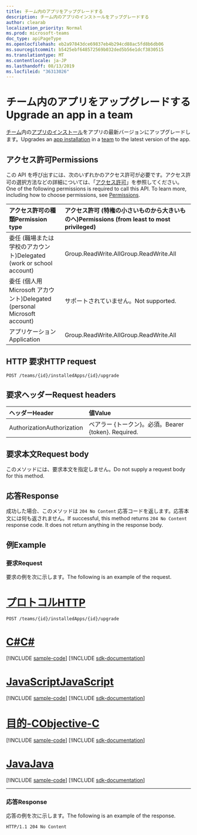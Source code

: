 ```yaml
---
title: チーム内のアプリをアップグレードする
description: チーム内のアプリのインストールをアップグレードする
author: clearab
localization_priority: Normal
ms.prod: microsoft-teams
doc_type: apiPageType
ms.openlocfilehash: eb2a97843dce69837eb4b294cd88ac5fd8b6db06
ms.sourcegitcommit: b5425ebf648572569b032ded5b56e1dcf3830515
ms.translationtype: MT
ms.contentlocale: ja-JP
ms.lasthandoff: 08/13/2019
ms.locfileid: "36313026"
---
```

# <a name="upgrade-an-app-in-a-team"></a><span data-ttu-id="b45b6-103">チーム内のアプリをアップグレードする</span><span class="sxs-lookup"><span data-stu-id="b45b6-103">Upgrade an app in a team</span></span>

<span data-ttu-id="b45b6-104">[チーム](../resources/team.md)内の[アプリのインストール](../resources/teamsappinstallation.md)をアプリの最新バージョンにアップグレードします。</span><span class="sxs-lookup"><span data-stu-id="b45b6-104">Upgrades an [app installation](../resources/teamsappinstallation.md) in a [team](../resources/team.md) to the latest version of the app.</span></span>

## <a name="permissions"></a><span data-ttu-id="b45b6-105">アクセス許可</span><span class="sxs-lookup"><span data-stu-id="b45b6-105">Permissions</span></span>

<span data-ttu-id="b45b6-p101">この API を呼び出すには、次のいずれかのアクセス許可が必要です。アクセス許可の選択方法などの詳細については、「[アクセス許可](/graph/permissions-reference)」を参照してください。</span><span class="sxs-lookup"><span data-stu-id="b45b6-p101">One of the following permissions is required to call this API. To learn more, including how to choose permissions, see [Permissions](/graph/permissions-reference).</span></span>

|<span data-ttu-id="b45b6-108">アクセス許可の種類</span><span class="sxs-lookup"><span data-stu-id="b45b6-108">Permission type</span></span>      | <span data-ttu-id="b45b6-109">アクセス許可 (特権の小さいものから大きいものへ)</span><span class="sxs-lookup"><span data-stu-id="b45b6-109">Permissions (from least to most privileged)</span></span>              |
|:--------------------|:---------------------------------------------------------|
|<span data-ttu-id="b45b6-110">委任 (職場または学校のアカウント)</span><span class="sxs-lookup"><span data-stu-id="b45b6-110">Delegated (work or school account)</span></span> | <span data-ttu-id="b45b6-111">Group.ReadWrite.All</span><span class="sxs-lookup"><span data-stu-id="b45b6-111">Group.ReadWrite.All</span></span>    |
|<span data-ttu-id="b45b6-112">委任 (個人用 Microsoft アカウント)</span><span class="sxs-lookup"><span data-stu-id="b45b6-112">Delegated (personal Microsoft account)</span></span> | <span data-ttu-id="b45b6-113">サポートされていません。</span><span class="sxs-lookup"><span data-stu-id="b45b6-113">Not supported.</span></span>    |
|<span data-ttu-id="b45b6-114">アプリケーション</span><span class="sxs-lookup"><span data-stu-id="b45b6-114">Application</span></span> | <span data-ttu-id="b45b6-115">Group.ReadWrite.All</span><span class="sxs-lookup"><span data-stu-id="b45b6-115">Group.ReadWrite.All</span></span>    |

## <a name="http-request"></a><span data-ttu-id="b45b6-116">HTTP 要求</span><span class="sxs-lookup"><span data-stu-id="b45b6-116">HTTP request</span></span>
<!-- { "blockType": "ignored" } -->
```http
POST /teams/{id}/installedApps/{id}/upgrade
```

## <a name="request-headers"></a><span data-ttu-id="b45b6-117">要求ヘッダー</span><span class="sxs-lookup"><span data-stu-id="b45b6-117">Request headers</span></span>

| <span data-ttu-id="b45b6-118">ヘッダー</span><span class="sxs-lookup"><span data-stu-id="b45b6-118">Header</span></span>       | <span data-ttu-id="b45b6-119">値</span><span class="sxs-lookup"><span data-stu-id="b45b6-119">Value</span></span> |
|:---------------|:--------|
| <span data-ttu-id="b45b6-120">Authorization</span><span class="sxs-lookup"><span data-stu-id="b45b6-120">Authorization</span></span>  | <span data-ttu-id="b45b6-p102">ベアラー {トークン}。必須。</span><span class="sxs-lookup"><span data-stu-id="b45b6-p102">Bearer {token}. Required.</span></span>  |

## <a name="request-body"></a><span data-ttu-id="b45b6-123">要求本文</span><span class="sxs-lookup"><span data-stu-id="b45b6-123">Request body</span></span>

<span data-ttu-id="b45b6-124">このメソッドには、要求本文を指定しません。</span><span class="sxs-lookup"><span data-stu-id="b45b6-124">Do not supply a request body for this method.</span></span>

## <a name="response"></a><span data-ttu-id="b45b6-125">応答</span><span class="sxs-lookup"><span data-stu-id="b45b6-125">Response</span></span>

<span data-ttu-id="b45b6-p103">成功した場合、このメソッドは `204 No Content` 応答コードを返します。応答本文には何も返されません。</span><span class="sxs-lookup"><span data-stu-id="b45b6-p103">If successful, this method returns `204 No Content` response code. It does not return anything in the response body.</span></span>

## <a name="example"></a><span data-ttu-id="b45b6-128">例</span><span class="sxs-lookup"><span data-stu-id="b45b6-128">Example</span></span>

### <a name="request"></a><span data-ttu-id="b45b6-129">要求</span><span class="sxs-lookup"><span data-stu-id="b45b6-129">Request</span></span>

<span data-ttu-id="b45b6-130">要求の例を次に示します。</span><span class="sxs-lookup"><span data-stu-id="b45b6-130">The following is an example of the request.</span></span>

# <a name="httptabhttp"></a>[<span data-ttu-id="b45b6-131">プロトコル</span><span class="sxs-lookup"><span data-stu-id="b45b6-131">HTTP</span></span>](#tab/http)
<!-- {
  "blockType": "request",
  "name": "upgrade_teamsapp"
}-->

```http
POST /teams/{id}/installedApps/{id}/upgrade
```
# <a name="ctabcsharp"></a>[<span data-ttu-id="b45b6-132">C#</span><span class="sxs-lookup"><span data-stu-id="b45b6-132">C#</span></span>](#tab/csharp)
[!INCLUDE [sample-code](../includes/snippets/csharp/upgrade-teamsapp-csharp-snippets.md)]
[!INCLUDE [sdk-documentation](../includes/snippets/snippets-sdk-documentation-link.md)]

# <a name="javascripttabjavascript"></a>[<span data-ttu-id="b45b6-133">JavaScript</span><span class="sxs-lookup"><span data-stu-id="b45b6-133">JavaScript</span></span>](#tab/javascript)
[!INCLUDE [sample-code](../includes/snippets/javascript/upgrade-teamsapp-javascript-snippets.md)]
[!INCLUDE [sdk-documentation](../includes/snippets/snippets-sdk-documentation-link.md)]

# <a name="objective-ctabobjc"></a>[<span data-ttu-id="b45b6-134">目的-C</span><span class="sxs-lookup"><span data-stu-id="b45b6-134">Objective-C</span></span>](#tab/objc)
[!INCLUDE [sample-code](../includes/snippets/objc/upgrade-teamsapp-objc-snippets.md)]
[!INCLUDE [sdk-documentation](../includes/snippets/snippets-sdk-documentation-link.md)]

# <a name="javatabjava"></a>[<span data-ttu-id="b45b6-135">Java</span><span class="sxs-lookup"><span data-stu-id="b45b6-135">Java</span></span>](#tab/java)
[!INCLUDE [sample-code](../includes/snippets/java/upgrade-teamsapp-java-snippets.md)]
[!INCLUDE [sdk-documentation](../includes/snippets/snippets-sdk-documentation-link.md)]

---


### <a name="response"></a><span data-ttu-id="b45b6-136">応答</span><span class="sxs-lookup"><span data-stu-id="b45b6-136">Response</span></span>

<span data-ttu-id="b45b6-137">応答の例を次に示します。</span><span class="sxs-lookup"><span data-stu-id="b45b6-137">The following is an example of the response.</span></span> 

<!-- {
  "blockType": "response",
  "name": "upgrade_teamsapp",
  "truncated": true
} -->

```http
HTTP/1.1 204 No Content
```

<!-- uuid: 8fcb5dbc-d5aa-4681-8e31-b001d5168d79
2015-10-25 14:57:30 UTC -->
<!-- {
  "type": "#page.annotation",
  "description": "Get team",
  "keywords": "",
  "section": "documentation",
  "tocPath": ""
}-->
